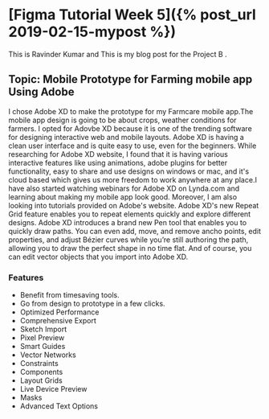 # [Figma Tutorial Week 5]({% post_url 2019-02-15-mypost %})
This is Ravinder Kumar and This is my blog post for the Project B .

## Topic: Mobile Prototype for Farming mobile app Using Adobe 

I chose Adobe XD to make the prototype for my Farmcare mobile app.The mobile app design is going to be about crops, weather conditions for farmers. I opted for Adovbe XD because it is one of the trending software for designing interactive web and mobile layouts. Adobe XD is having a clean user interface and is quite easy to use, even for the beginners. While researching for Adobe XD website, I found that it is having various interactive features like using animations, adobe plugins for better functionality, easy to share and use designs on windows or mac, and it's cloud based which gives us more freedom to work anywhere at any place.I have also started watching webinars for Adobe XD on Lynda.com and learning about making my mobile app look good. Moreover, I am also looking into tutorials provided on Adobe's website. Adobe XD's new Repeat Grid feature enables you to repeat elements quickly and explore different designs. Adobe XD introduces a brand new Pen tool that enables you to quickly draw paths. You can even add, move, and remove ancho points, edit properties, and adjust Bézier curves while you’re still authoring the path, allowing you to draw the perfect shape in no time flat. And of course, you can edit vector objects that you import into Adobe XD. 


### Features
* Benefit from timesaving tools.
* Go from design to prototype in a few clicks.
* Optimized Performance
* Comprehensive Export
* Sketch Import
* Pixel Preview
* Smart Guides
* Vector Networks
* Constraints
* Components
* Layout Grids
* Live Device Preview
* Masks
* Advanced Text Options

